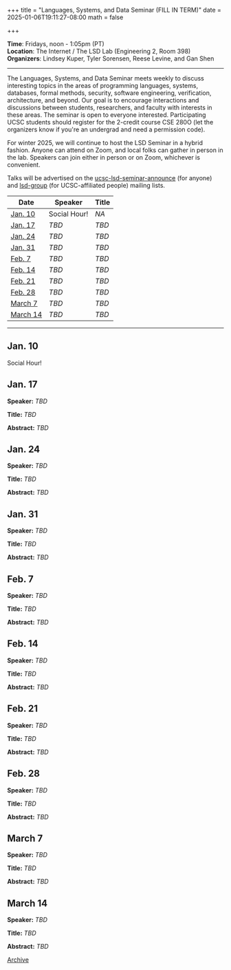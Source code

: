 +++
title = "Languages, Systems, and Data Seminar (FILL IN TERM)"
date = 2025-01-06T19:11:27-08:00
math = false

+++

**Time**: Fridays, noon - 1:05pm (PT) <br />
**Location**: The Internet / The LSD Lab (Engineering 2, Room 398) <br />
**Organizers**: Lindsey Kuper, Tyler Sorensen, Reese Levine, and Gan Shen <br />

---

The Languages, Systems, and Data Seminar meets weekly to discuss interesting topics in the areas of programming languages, systems, databases, formal methods, security, software engineering, verification, architecture, and beyond.  Our goal is to encourage interactions and discussions between students, researchers, and faculty with interests in these areas.  The seminar is open to everyone interested.  Participating UCSC students should register for the 2-credit course CSE 280O (let the organizers know if you're an undergrad and need a permission code).

For winter 2025, we will continue to host the LSD Seminar in a hybrid fashion.  Anyone can attend on Zoom, and local folks can gather in person in the lab.  Speakers can join either in person or on Zoom, whichever is convenient.


Talks will be advertised on the [ucsc-lsd-seminar-announce](https://groups.google.com/g/ucsc-lsd-seminar-announce) (for anyone) and [lsd-group](https://groups.google.com/a/ucsc.edu/g/lsd-group/members) (for UCSC-affiliated people) mailing lists.

| Date                  | Speaker                                                               | Title                                                             |
|-------                |---------                                                              |---------                                                          |
| [Jan. 10](#jan-10)    | Social Hour!                                                          | _NA_                                                              |
| [Jan. 17](#jan-17)    | _TBD_                                                                 | _TBD_                                                             |
| [Jan. 24](#jan-24)    | _TBD_                                                                 | _TBD_                                                             |
| [Jan. 31](#jan-31)    | _TBD_                                                                 | _TBD_                                                             |
| [Feb. 7](#feb-7)      | _TBD_                                                                 | _TBD_                                                             |
| [Feb. 14](#feb-14)    | _TBD_                                                                 | _TBD_                                                             |
| [Feb. 21](#feb-21)    | _TBD_                                                                 | _TBD_                                                             |
| [Feb. 28](#feb-28)    | _TBD_                                                                 | _TBD_                                                             |
| [March 7](#march-7)   | _TBD_                                                                 | _TBD_                                                             |
| [March 14](#march-14) | _TBD_                                                                 | _TBD_                                                             |

---

## Jan. 10

Social Hour!

## Jan. 17

**Speaker:** _TBD_

**Title:** _TBD_

**Abstract:** _TBD_

## Jan. 24

**Speaker:** _TBD_

**Title:** _TBD_

**Abstract:** _TBD_

## Jan. 31

**Speaker:** _TBD_

**Title:** _TBD_

**Abstract:** _TBD_

## Feb. 7

**Speaker:** _TBD_

**Title:** _TBD_

**Abstract:** _TBD_

## Feb. 14

**Speaker:** _TBD_

**Title:** _TBD_

**Abstract:** _TBD_

## Feb. 21

**Speaker:** _TBD_

**Title:** _TBD_

**Abstract:** _TBD_

## Feb. 28

**Speaker:** _TBD_

**Title:** _TBD_

**Abstract:** _TBD_

## March 7

**Speaker:** _TBD_

**Title:** _TBD_

**Abstract:** _TBD_

## March 14

**Speaker:** _TBD_

**Title:** _TBD_

**Abstract:** _TBD_

[Archive](../)
